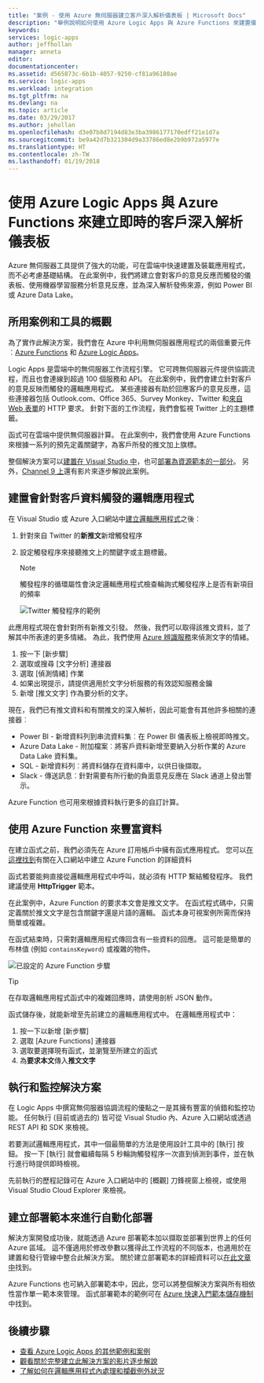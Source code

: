 ```yaml
---
title: "案例 - 使用 Azure 無伺服器建立客戶深入解析儀表板 | Microsoft Docs"
description: "舉例說明如何使用 Azure Logic Apps 與 Azure Functions 來建置儀表板，以管理客戶的意見反應、社交資料和其他項目。"
keywords: 
services: logic-apps
author: jeffhollan
manager: anneta
editor: 
documentationcenter: 
ms.assetid: d565873c-6b1b-4057-9250-cf81a96180ae
ms.service: logic-apps
ms.workload: integration
ms.tgt_pltfrm: na
ms.devlang: na
ms.topic: article
ms.date: 03/29/2017
ms.author: jehollan
ms.openlocfilehash: d3e07b8d7194d83e3ba3986177170edff21e1d7a
ms.sourcegitcommit: be9a42d7b321304d9a33786ed8e2b9b972a5977e
ms.translationtype: HT
ms.contentlocale: zh-TW
ms.lasthandoff: 01/19/2018
---
```

# <a name="create-a-real-time-customer-insights-dashboard-with-azure-logic-apps-and-azure-functions"></a>使用 Azure Logic Apps 與 Azure Functions 來建立即時的客戶深入解析儀表板

Azure 無伺服器工具提供了強大的功能，可在雲端中快速建置及裝載應用程式，而不必考慮基礎結構。  在此案例中，我們將建立會對客戶的意見反應而觸發的儀表板、使用機器學習服務分析意見反應，並為深入解析發佈來源，例如 Power BI 或 Azure Data Lake。

## <a name="overview-of-the-scenario-and-tools-used"></a>所用案例和工具的概觀

為了實作此解決方案，我們會在 Azure 中利用無伺服器應用程式的兩個重要元件︰[Azure Functions](https://azure.microsoft.com/services/functions/) 和 [Azure Logic Apps](https://azure.microsoft.com/services/logic-apps/)。

Logic Apps 是雲端中的無伺服器工作流程引擎。  它可跨無伺服器元件提供協調流程，而且也會連線到超過 100 個服務和 API。  在此案例中，我們會建立針對客戶的意見反映而觸發的邏輯應用程式。  某些連接器有助於回應客戶的意見反應，這些連接器包括 Outlook.com、Office 365、Survey Monkey、Twitter 和[來自 Web 表單](https://blogs.msdn.microsoft.com/logicapps/2017/01/30/calling-a-logic-app-from-an-html-form/)的 HTTP 要求。  針對下面的工作流程，我們會監視 Twitter 上的主題標籤。

函式可在雲端中提供無伺服器計算。  在此案例中，我們會使用 Azure Functions 來根據一系列的預先定義關鍵字，為客戶所發的推文加上旗標。

整個解決方案可以[建置在 Visual Studio 中](logic-apps-deploy-from-vs.md)，也可[部署為資源範本的一部分](logic-apps-create-deploy-template.md)。  另外，[Channel 9 上](http://aka.ms/logicappsdemo)還有影片來逐步解說此案例。

## <a name="build-the-logic-app-to-trigger-on-customer-data"></a>建置會針對客戶資料觸發的邏輯應用程式

在 Visual Studio 或 Azure 入口網站中[建立邏輯應用程式](quickstart-create-first-logic-app-workflow.md)之後︰

1. 針對來自 Twitter 的**新推文**新增觸發程序
2. 設定觸發程序來接聽推文上的關鍵字或主題標籤。

   > [!NOTE]
   > 觸發程序的循環屬性會決定邏輯應用程式檢查輪詢式觸發程序上是否有新項目的頻率

   ![Twitter 觸發程序的範例][1]

此應用程式現在會針對所有新推文引發。  然後，我們可以取得該推文資料，並了解其中所表達的更多情緒。  為此，我們使用 [Azure 辨識服務](https://azure.microsoft.com/services/cognitive-services/)來偵測文字的情緒。

1. 按一下 [新步驟]
1. 選取或搜尋 [文字分析] 連接器
1. 選取 [偵測情緒] 作業
1. 如果出現提示，請提供適用於文字分析服務的有效認知服務金鑰
1. 新增 [推文文字] 作為要分析的文字。

現在，我們已有推文資料和有關推文的深入解析，因此可能會有其他許多相關的連接器︰
* Power BI - 新增資料列到串流資料集︰在 Power BI 儀表板上檢視即時推文。
* Azure Data Lake - 附加檔案︰將客戶資料新增至要納入分析作業的 Azure Data Lake 資料集。
* SQL - 新增資料列︰將資料儲存在資料庫中，以供日後擷取。
* Slack - 傳送訊息︰針對需要有所行動的負面意見反應在 Slack 通道上發出警示。

Azure Function 也可用來根據資料執行更多的自訂計算。

## <a name="enriching-the-data-with-an-azure-function"></a>使用 Azure Function 來豐富資料

在建立函式之前，我們必須先在 Azure 訂用帳戶中擁有函式應用程式。  您可以[在這裡找到](../azure-functions/functions-create-first-azure-function-azure-portal.md)有關在入口網站中建立 Azure Function 的詳細資料

函式若要能夠直接從邏輯應用程式中呼叫，就必須有 HTTP 繫結觸發程序。  我們建議使用 **HttpTrigger** 範本。

在此案例中，Azure Function 的要求本文會是推文文字。  在函式程式碼中，只需定義關於推文文字是包含關鍵字還是片語的邏輯。  函式本身可視案例所需而保持簡單或複雜。

在函式結束時，只需對邏輯應用程式傳回含有一些資料的回應。  這可能是簡單的布林值 (例如 `containsKeyword`) 或複雜的物件。

![已設定的 Azure Function 步驟][2]

> [!TIP]
> 在存取邏輯應用程式函式中的複雜回應時，請使用剖析 JSON 動作。

函式儲存後，就能新增至先前建立的邏輯應用程式中。  在邏輯應用程式中：

1. 按一下以新增 [新步驟]
1. 選取 [Azure Functions] 連接器
1. 選取要選擇現有函式，並瀏覽至所建立的函式
1. 為**要求本文**傳入**推文文字**

## <a name="running-and-monitoring-the-solution"></a>執行和監控解決方案

在 Logic Apps 中撰寫無伺服器協調流程的優點之一是其擁有豐富的偵錯和監控功能。  任何執行 (目前或過去的) 皆可從 Visual Studio 內、Azure 入口網站或透過 REST API 和 SDK 來檢視。

若要測試邏輯應用程式，其中一個最簡單的方法是使用設計工具中的 [執行] 按鈕。  按一下 [執行] 就會繼續每隔 5 秒輪詢觸發程序一次直到偵測到事件，並在執行進行時提供即時檢視。

先前執行的歷程記錄可在 Azure 入口網站中的 [概觀] 刀鋒視窗上檢視，或使用 Visual Studio Cloud Explorer 來檢視。

## <a name="creating-a-deployment-template-for-automated-deployments"></a>建立部署範本來進行自動化部署

解決方案開發成功後，就能透過 Azure 部署範本加以擷取並部署到世界上的任何 Azure 區域。  這不僅適用於修改參數以獲得此工作流程的不同版本，也適用於在建置和發行管線中整合此解決方案。  關於建立部署範本的詳細資料可以[在此文章中](logic-apps-create-deploy-template.md)找到。

Azure Functions 也可納入部署範本中，因此，您可以將整個解決方案與所有相依性當作單一範本來管理。  函式部署範本的範例可在 [Azure 快速入門範本儲存機制](https://github.com/Azure/azure-quickstart-templates/tree/master/101-function-app-create-dynamic)中找到。

## <a name="next-steps"></a>後續步驟

* [查看 Azure Logic Apps 的其他範例和案例](logic-apps-examples-and-scenarios.md)
* [觀看關於完整建立此解決方案的影片逐步解說](http://aka.ms/logicappsdemo)
* [了解如何在邏輯應用程式內處理和攔截例外狀況](logic-apps-exception-handling.md)

<!-- Image References -->
[1]: ./media/logic-apps-scenario-social-serverless/twitter.png
[2]: ./media/logic-apps-scenario-social-serverless/function.png